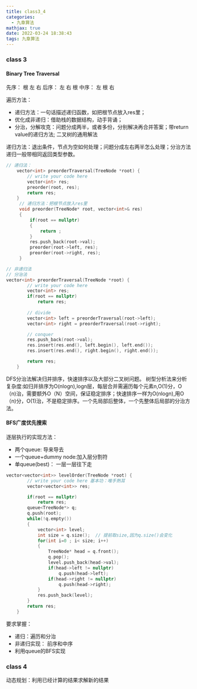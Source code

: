 ```yaml
---
title: class3_4
categories:
  - 九章算法
mathjax: true
date: 2022-03-24 18:38:43
tags: 九章算法
---
```


### class 3
#### Binary Tree Traversal
先序： 根 左 右
后序： 左 右 根
中序： 左 根 右

遍历方法：
- 递归方法：一句话描述递归函数，如把根节点放入res里；
- 优化成非递归：借助栈的数据结构，动手背诵；
- 分治，分解攻克：问题分成两半，或者多份，分别解决再合并答案；带return value的递归方法; 二叉树的通用解法

递归方法：退出条件，节点为空如何处理；问题分成左右两半怎么处理；分治方法递归一般带相同返回类型参数。

``` cpp
// 递归法：
    vector<int> preorderTraversal(TreeNode *root) {
        // write your code here
        vector<int> res;
        preorder(root, res);
        return res;
    }
     // 递归方法：把根节点放入res里
     void preorder(TreeNode* root, vector<int>& res)
     {
         if(root == nullptr)
         {
             return ;
         }
         res.push_back(root->val);
         preorder(root->left, res);
         preorder(root->right, res);
     }

// 非递归法
// 分治法
vector<int> preorderTraversal(TreeNode *root) {
        // write your code here
        vector<int> res;
        if(root == nullptr)
            return res;
        
        // divide
        vector<int> left = preorderTraversal(root->left);
        vector<int> right = preorderTraversal(root->right);

        // conquer
        res.push_back(root->val);
        res.insert(res.end(), left.begin(), left.end());
        res.insert(res.end(), right.begin(), right.end());

        return res;
    }
```

DFS分治法解决归并排序，快速排序以及大部分二叉树问题。
树型分析法来分析复杂度:如归并排序为O(nlogn),logn层，每层合并需遍历每个元素n,O(1)分，O（n)治，需要额外O（N）空间，保证稳定排序；快速排序一样为O(nlogn),用O（n)分，O(1)治，不是稳定排序。一个先局部后整体，一个先整体后局部的分治方法。  

#### BFS广度优先搜索
逐层执行的实现方法：
- 两个queue: 导来导去
- 一个queue+dummy node:加入层分割符
- 单queue(best)： 一层一层往下走

``` cpp 
vector<vector<int>> levelOrder(TreeNode *root) {
        // write your code here 基本功：唯手熟耳
        vector<vector<int>> res;

        if(root == nullptr)
            return res;
        queue<TreeNode*> q;
        q.push(root);
        while(!q.empty())
        {
            vector<int> level;
            int size = q.size();  // 提前取size,因为q.size()会变化
            for(int i=0 ; i< size; i++)
            {
                TreeNode* head = q.front();
                q.pop();
                level.push_back(head->val);
                if(head->left != nullptr)
                    q.push(head->left);
                if(head->right != nullptr)
                    q.push(head->right);
            }
            res.push_back(level);
        }
        return res;
    }
```

要求掌握：
- 递归：遍历和分治
- 非递归实现： 前序和中序
- 利用queue的BFS实现

### class 4
动态规划：利用已经计算的结果求解新的结果
